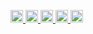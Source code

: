 <p align="left">
  <a href="https://github.com/user20040316">
    <img height="20" src="https://komarev.com/ghpvc/?username=user20040316" />
  </a>
  <a href="https://github.com/user20040316">
    <img height="20" src="https://img.shields.io/github/followers/user20040316?label=follow&logo=github&style=flat" />
  </a>
  <a href="http://qiita.com/user20040316">
    <img height="20" src="https://qiita-badge.apiapi.app/s/user20040316/posts.svg" />
  </a>
  <a href="http://qiita.com/user20040316">
    <img height="20" src="https://qiita-badge.apiapi.app/s/user20040316/contributions.svg" />
  </a>
  <a href="https://zenn.dev/user20040316">
    <img height="20" src="https://badgen.org/img/zenn/user20040316/articles?style=plastic" />
  </a>
</p>


<!--
**user20040316/user20040316** is a ✨ _special_ ✨ repository because its `README.md` (this file) appears on your GitHub profile.

Here are some ideas to get you started:

- 🔭 I’m currently working on ...
- 🌱 I’m currently learning ...
- 👯 I’m looking to collaborate on ...
- 🤔 I’m looking for help with ...
- 💬 Ask me about ...
- 📫 How to reach me: ...
- 😄 Pronouns: ...
- ⚡ Fun fact: ...
-->
